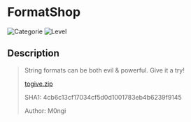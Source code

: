 # FormatShop
![Categorie](https://img.shields.io/badge/Category-Binary%20Exploitation-red?style=for-the-badge) ![Level](https://img.shields.io/badge/Difficulty-Easy-green?style=for-the-badge)

## Description
> String formats can be both evil & powerful. Give it a try!
>
> [togive.zip](./togive.zip)
>
> SHA1: 4cb6c13cf17034cf5d0d1001783eb4b6239f9145
>
> Author: M0ngi